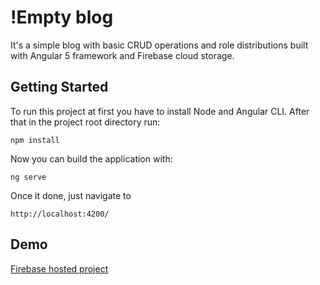 # !Empty blog

It's a simple blog with basic CRUD operations and role distributions built with Angular 5 framework and Firebase cloud storage.

## Getting Started

To run this project at first you have to install Node and Angular CLI. After that in the project root directory run:
```
npm install
```
Now you can build the application with:
```
ng serve
``` 
Once it done, just navigate to 

``` 
http://localhost:4200/ 
```

## Demo

[Firebase hosted project](https://ngblog-vin.firebaseapp.com/ "ngblog")

